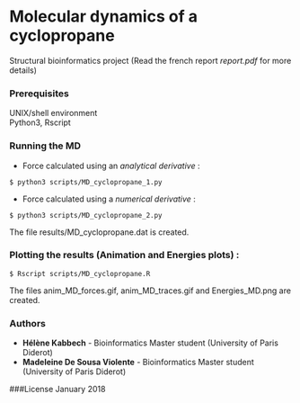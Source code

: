# Molecular dynamics of a cyclopropane
Structural bioinformatics project
(Read the french report *report.pdf* for more details)

### Prerequisites
UNIX/shell environment<br />
Python3, Rscript

### Running the MD
* Force calculated using an *analytical derivative* :
```
$ python3 scripts/MD_cyclopropane_1.py
```
* Force calculated using a *numerical derivative* :
```
$ python3 scripts/MD_cyclopropane_2.py
```

The file results/MD_cyclopropane.dat is created.

### Plotting the results (Animation and Energies plots) :
```
$ Rscript scripts/MD_cyclopropane.R
```

The files anim_MD_forces.gif, anim_MD_traces.gif and Energies_MD.png are created.

### Authors
* **Hélène Kabbech** - Bioinformatics Master student (University of Paris Diderot)
* **Madeleine De Sousa Violente** - Bioinformatics Master student (University of Paris Diderot)

###License
January 2018
